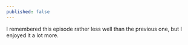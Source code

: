 ```yaml
---
published: false
---
```


I remembered this episode rather less well than the previous one, but I enjoyed it a lot more.
